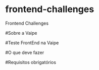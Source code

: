 # frontend-challenges
Frontend Challenges

#Sobre a Vaipe

#Teste FrontEnd na Vaipe

#O que deve fazer

#Requisitos obrigatórios
